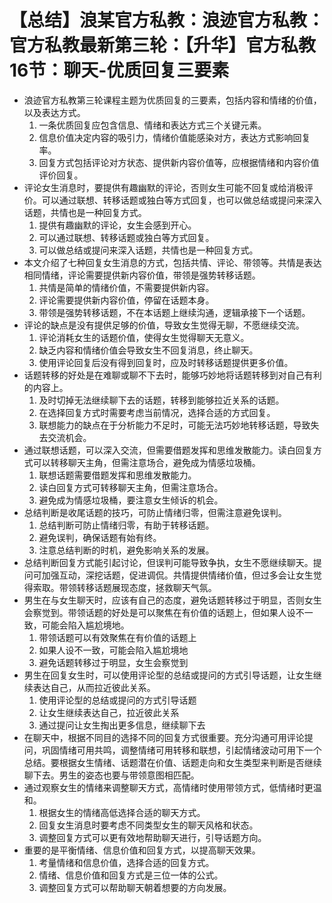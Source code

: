 # 【总结】浪某官方私教：浪迹官方私教：官方私教最新第三轮：【升华】官方私教16节：聊天-优质回复三要素

-   浪迹官方私教第三轮课程主题为优质回复的三要素，包括内容和情绪的价值，以及表达方式。
    1.  一条优质回复应包含信息、情绪和表达方式三个关键元素。
    2.  信息价值决定内容的吸引力，情绪价值能感染对方，表达方式影响回复率。
    3.  回复方式包括评论对方状态、提供新内容价值等，应根据情绪和内容价值评价回复。
-   评论女生消息时，要提供有趣幽默的评论，否则女生可能不回复或给消极评价。可以通过联想、转移话题或独白等方式回复，也可以做总结或提问来深入话题，共情也是一种回复方式。
    1.  提供有趣幽默的评论，女生会感到开心。
    2.  可以通过联想、转移话题或独白等方式回复。
    3.  可以做总结或提问来深入话题，共情也是一种回复方式。
-   本文介绍了七种回复女生消息的方式，包括共情、评论、带领等。共情是表达相同情绪，评论需要提供新内容价值，带领是强势转移话题。
    1.  共情是简单的情绪价值，不需要提供新内容。
    2.  评论需要提供新内容价值，停留在话题本身。
    3.  带领是强势转移话题，不在本话题上继续沟通，逻辑承接下一个话题。
-   评论的缺点是没有提供足够的价值，导致女生觉得无聊，不愿继续交流。
    1.  评论消耗女生的话题价值，使得女生觉得聊天无意义。
    2.  缺乏内容和情绪价值会导致女生不回复消息，终止聊天。
    3.  使用评论回复后没有得到回复时，应及时转移话题提供更多价值。
-   话题转移的好处是在难聊或聊不下去时，能够巧妙地将话题转移到对自己有利的内容上。
    1.  及时切掉无法继续聊下去的话题，转移到能够拉近关系的话题。
    2.  在选择回复方式时需要考虑当前情况，选择合适的方式回复。
    3.  联想能力的缺点在于分析能力不足时，可能无法巧妙地转移话题，导致失去交流机会。
-   通过联想话题，可以深入交流，但需要借题发挥和思维发散能力。读白回复方式可以转移聊天主角，但需注意场合，避免成为情感垃圾桶。
    1.  联想话题需要借题发挥和思维发散能力。
    2.  读白回复方式可转移聊天主角，但需注意场合。
    3.  避免成为情感垃圾桶，要注意女生倾诉的机会。
-   总结判断是收尾话题的技巧，可防止情绪归零，但需注意避免误判。
    1.  总结判断可防止情绪归零，有助于转移话题。
    2.  避免误判，确保话题有始有终。
    3.  注意总结判断的时机，避免影响关系的发展。
-   总结判断回复方式能引起讨论，但误判可能导致争执，女生不愿继续聊天。提问可加强互动，深挖话题，促进调侃。共情提供情绪价值，但过多会让女生觉得索取。带领转移话题展现态度，拯救聊天气氛。
-   男生在与女生聊天时，应该有自己的态度，避免话题转移过于明显，否则女生会察觉到。带领话题的好处是可以聚焦在有价值的话题上，但如果人设不一致，可能会陷入尴尬境地。
    1.  带领话题可以有效聚焦在有价值的话题上
    2.  如果人设不一致，可能会陷入尴尬境地
    3.  避免话题转移过于明显，女生会察觉到
-   男生在回复女生时，可以使用评论型的总结或提问的方式引导话题，让女生继续表达自己，从而拉近彼此关系。
    1.  使用评论型的总结或提问的方式引导话题
    2.  让女生继续表达自己，拉近彼此关系
    3.  通过提问让女生掏出更多信息，继续聊下去
-   在聊天中，根据不同目的选择不同的回复方式很重要。充分沟通可用评论提问，巩固情绪可用共鸣，调整情绪可用转移和联想，引起情绪波动可用下一个总结。要根据女生情绪、话题潜在价值、话题走向和女生类型来判断是否继续聊下去。男生的姿态也要与带领意图相匹配。
-   通过观察女生的情绪来调整聊天方式，高情绪时使用带领方式，低情绪时更温和。
    1.  根据女生的情绪高低选择合适的聊天方式。
    2.  回复女生消息时要考虑不同类型女生的聊天风格和状态。
    3.  调整回复方式可以更有效地帮助聊天进行，引导话题方向。
-   重要的是平衡情绪、信息价值和回复方式，以提高聊天效果。
    1.  考量情绪和信息价值，选择合适的回复方式。
    2.  情绪、信息价值和回复方式是三位一体的公式。
    3.  调整回复方式可以帮助聊天朝着想要的方向发展。